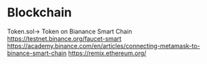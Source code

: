 # Blockchain
Token.sol-> Token on Bianance Smart Chain
https://testnet.binance.org/faucet-smart
https://academy.binance.com/en/articles/connecting-metamask-to-binance-smart-chain
https://remix.ethereum.org/
